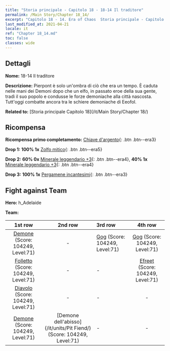 ```yaml
---
title: "Storia principale - Capitolo 18 - 18-14 Il traditore"
permalink: /Main Story/Chapter 18_14/
excerpt: "Capitolo 18 - 14. Era of Chaos  Storia principale - Capitolo 18_14. 18-14 Il traditore"
last_modified_at: 2021-04-21
locale: it
ref: "Chapter 18_14.md"
toc: false
classes: wide
---
```


## Dettagli

 **Nome:** 18-14 Il traditore

 **Descrizione:** Pierpont è solo un'ombra di ciò che era un tempo. È caduta nelle mani dei Demoni dopo che un elfo, in passato eroe della sua gente, tradì il suo popolo e condusse le forze demoniache alla città nascosta. Tutt'oggi combatte ancora tra le schiere demoniache di Eeofol.

 **Related to:** [Storia principale Capitolo 18](/it/Main Story/Chapter 18/)

## Ricompensa

 **Ricompensa primo completamento:** [Chiave d'argento](/it/Items/con_693/){: .btn .btn--era3}

 **Drop 1:** **100% 1x** [Zolfo mitico](/it/Items/mat_64/){: .btn .btn--era5}

 **Drop 2:** **60% 0x** [Minerale leggendario +3](/it/Items/mat_54/){: .btn .btn--era4}, **40% 1x** [Minerale leggendario +3](/it/Items/mat_54/){: .btn .btn--era4}

 **Drop 3:** **100% 1x** [Pergamene incantesimi](/it/Items/con_694/){: .btn .btn--era3}


## Fight against Team
 **Hero:** h_Adelaide

 **Team:**


  | 1st row | 2nd row | 3rd row | 4th row |
  |:----:|:----:|:----|:----:|
  | [Demone](/it/units/Demon/) (Score: 104249, Level:71)  | - | [Gog](/it/units/Gog/) (Score: 104249, Level:71)  | [Gog](/it/units/Gog/) (Score: 104249, Level:71)  |
  | [Folletto](/it/units/Imp/) (Score: 104249, Level:71)  | - | - | [Efreet](/it/units/Efreeti/) (Score: 104249, Level:71)  |
  | [Diavolo](/it/units/Devil/) (Score: 104249, Level:71)  | - | - | - |
  | [Demone](/it/units/Demon/) (Score: 104249, Level:71)  | [Demone dell'abisso](/it/units/Pit Fiend/) (Score: 104249, Level:71)  | - | - |


